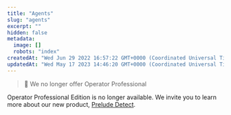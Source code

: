 ```yaml
---
title: "Agents"
slug: "agents"
excerpt: ""
hidden: false
metadata: 
  image: []
  robots: "index"
createdAt: "Wed Jun 29 2022 16:57:22 GMT+0000 (Coordinated Universal Time)"
updatedAt: "Wed May 17 2023 14:46:20 GMT+0000 (Coordinated Universal Time)"
---
```

> 🚧 We no longer offer Operator Professional

Operator Professional Edition is no longer available. We invite you to learn more about our new product, [Prelude Detect](https://docs.preludesecurity.com/docs/the-basics).
